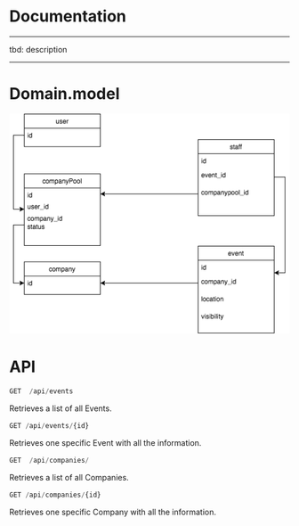 # Documentation
___
tbd: description
___

# Domain.model
![domain.model](https://github.com/satuk/cama-api/blob/master/domain.model.png)

# API

```javascript       
GET  /api/events
```

Retrieves a list of all Events. 

```javascript
GET /api/events/{id}
```
Retrieves one specific Event with all the information.

```javascript       
GET  /api/companies/
```

Retrieves a list of all Companies.

```javascript
GET /api/companies/{id}
```
Retrieves one specific Company with all the information.
